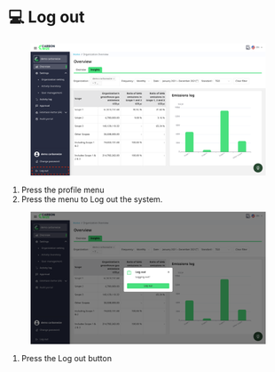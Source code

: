 # 💻 Log out

<figure><img src="../.gitbook/assets/image (3) (1) (1) (1) (1).png" alt=""><figcaption></figcaption></figure>

1. Press the profile menu
2. ﻿﻿﻿Press the menu to Log out the system.

<figure><img src="../.gitbook/assets/image (1) (1) (1) (1) (1) (1).png" alt=""><figcaption></figcaption></figure>

1. Press the Log out button
